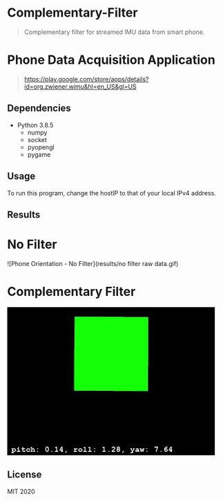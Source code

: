 # Complementary-Filter
> Complementary filter for streamed IMU data from smart phone.

# Phone Data Acquisition Application
> https://play.google.com/store/apps/details?id=org.zwiener.wimu&hl=en_US&gl=US


## Dependencies
- Python 3.8.5
  - numpy
  - socket
  - pyopengl
  - pygame
  

## Usage
To run this program, change the hostIP to that of your local IPv4 address.

## Results
# No Filter
![Phone Orientation - No Filter](results/no filter raw data.gif)
# Complementary Filter
![Phone Orientation - Complementary Filter](results/comp_filter_gif.gif)

## License
MIT 2020
